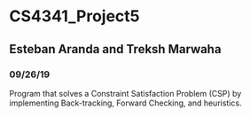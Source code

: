# CS4341_Project5
## Esteban Aranda and Treksh Marwaha
### 09/26/19

Program that solves a Constraint Satisfaction Problem (CSP) by implementing Back-tracking,
Forward Checking, and heuristics.

